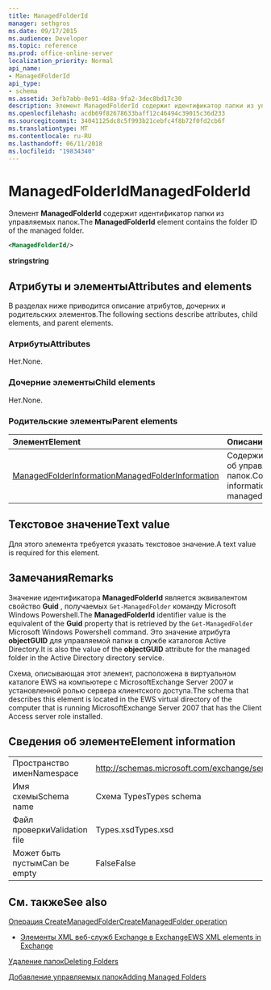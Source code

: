 ```yaml
---
title: ManagedFolderId
manager: sethgros
ms.date: 09/17/2015
ms.audience: Developer
ms.topic: reference
ms.prod: office-online-server
localization_priority: Normal
api_name:
- ManagedFolderId
api_type:
- schema
ms.assetid: 3efb7abb-0e91-4d8a-9fa2-3dec8bd17c30
description: Элемент ManagedFolderId содержит идентификатор папки из управляемых папок.
ms.openlocfilehash: acdb69f82678633baff12c46494c39015c36d233
ms.sourcegitcommit: 34041125dc8c5f993b21cebfc4f8b72f0fd2cb6f
ms.translationtype: MT
ms.contentlocale: ru-RU
ms.lasthandoff: 06/11/2018
ms.locfileid: "19834340"
---
```

# <a name="managedfolderid"></a><span data-ttu-id="24f54-103">ManagedFolderId</span><span class="sxs-lookup"><span data-stu-id="24f54-103">ManagedFolderId</span></span>

<span data-ttu-id="24f54-104">Элемент **ManagedFolderId** содержит идентификатор папки из управляемых папок.</span><span class="sxs-lookup"><span data-stu-id="24f54-104">The **ManagedFolderId** element contains the folder ID of the managed folder.</span></span> 
  
```xml
<ManagedFolderId/>
```

 <span data-ttu-id="24f54-105">**string**</span><span class="sxs-lookup"><span data-stu-id="24f54-105">**string**</span></span>
## <a name="attributes-and-elements"></a><span data-ttu-id="24f54-106">Атрибуты и элементы</span><span class="sxs-lookup"><span data-stu-id="24f54-106">Attributes and elements</span></span>

<span data-ttu-id="24f54-107">В разделах ниже приводится описание атрибутов, дочерних и родительских элементов.</span><span class="sxs-lookup"><span data-stu-id="24f54-107">The following sections describe attributes, child elements, and parent elements.</span></span>
  
### <a name="attributes"></a><span data-ttu-id="24f54-108">Атрибуты</span><span class="sxs-lookup"><span data-stu-id="24f54-108">Attributes</span></span>

<span data-ttu-id="24f54-109">Нет.</span><span class="sxs-lookup"><span data-stu-id="24f54-109">None.</span></span>
  
### <a name="child-elements"></a><span data-ttu-id="24f54-110">Дочерние элементы</span><span class="sxs-lookup"><span data-stu-id="24f54-110">Child elements</span></span>

<span data-ttu-id="24f54-111">Нет.</span><span class="sxs-lookup"><span data-stu-id="24f54-111">None.</span></span>
  
### <a name="parent-elements"></a><span data-ttu-id="24f54-112">Родительские элементы</span><span class="sxs-lookup"><span data-stu-id="24f54-112">Parent elements</span></span>

|<span data-ttu-id="24f54-113">**Элемент**</span><span class="sxs-lookup"><span data-stu-id="24f54-113">**Element**</span></span>|<span data-ttu-id="24f54-114">**Описание**</span><span class="sxs-lookup"><span data-stu-id="24f54-114">**Description**</span></span>|
|:-----|:-----|
|[<span data-ttu-id="24f54-115">ManagedFolderInformation</span><span class="sxs-lookup"><span data-stu-id="24f54-115">ManagedFolderInformation</span></span>](managedfolderinformation.md) <br/> |<span data-ttu-id="24f54-116">Содержит сведения об управляемых папок.</span><span class="sxs-lookup"><span data-stu-id="24f54-116">Contains information about a managed folder.</span></span>  <br/> |
   
## <a name="text-value"></a><span data-ttu-id="24f54-117">Текстовое значение</span><span class="sxs-lookup"><span data-stu-id="24f54-117">Text value</span></span>

<span data-ttu-id="24f54-118">Для этого элемента требуется указать текстовое значение.</span><span class="sxs-lookup"><span data-stu-id="24f54-118">A text value is required for this element.</span></span>
  
## <a name="remarks"></a><span data-ttu-id="24f54-119">Замечания</span><span class="sxs-lookup"><span data-stu-id="24f54-119">Remarks</span></span>

<span data-ttu-id="24f54-120">Значение идентификатора **ManagedFolderId** является эквивалентом свойство **Guid** , получаемых `Get-ManagedFolder` команду Microsoft Windows Powershell.</span><span class="sxs-lookup"><span data-stu-id="24f54-120">The **ManagedFolderId** identifier value is the equivalent of the **Guid** property that is retrieved by the  `Get-ManagedFolder` Microsoft Windows Powershell command.</span></span> <span data-ttu-id="24f54-121">Это значение атрибута **objectGUID** для управляемой папки в службе каталогов Active Directory.</span><span class="sxs-lookup"><span data-stu-id="24f54-121">It is also the value of the **objectGUID** attribute for the managed folder in the Active Directory directory service.</span></span> 
  
<span data-ttu-id="24f54-122">Схема, описывающая этот элемент, расположена в виртуальном каталоге EWS на компьютере с MicrosoftExchange Server 2007 и установленной ролью сервера клиентского доступа.</span><span class="sxs-lookup"><span data-stu-id="24f54-122">The schema that describes this element is located in the EWS virtual directory of the computer that is running MicrosoftExchange Server 2007 that has the Client Access server role installed.</span></span>
  
## <a name="element-information"></a><span data-ttu-id="24f54-123">Сведения об элементе</span><span class="sxs-lookup"><span data-stu-id="24f54-123">Element information</span></span>

|||
|:-----|:-----|
|<span data-ttu-id="24f54-124">Пространство имен</span><span class="sxs-lookup"><span data-stu-id="24f54-124">Namespace</span></span>  <br/> |http://schemas.microsoft.com/exchange/services/2006/types  <br/> |
|<span data-ttu-id="24f54-125">Имя схемы</span><span class="sxs-lookup"><span data-stu-id="24f54-125">Schema name</span></span>  <br/> |<span data-ttu-id="24f54-126">Схема Types</span><span class="sxs-lookup"><span data-stu-id="24f54-126">Types schema</span></span>  <br/> |
|<span data-ttu-id="24f54-127">Файл проверки</span><span class="sxs-lookup"><span data-stu-id="24f54-127">Validation file</span></span>  <br/> |<span data-ttu-id="24f54-128">Types.xsd</span><span class="sxs-lookup"><span data-stu-id="24f54-128">Types.xsd</span></span>  <br/> |
|<span data-ttu-id="24f54-129">Может быть пустым</span><span class="sxs-lookup"><span data-stu-id="24f54-129">Can be empty</span></span>  <br/> |<span data-ttu-id="24f54-130">False</span><span class="sxs-lookup"><span data-stu-id="24f54-130">False</span></span>  <br/> |
   
## <a name="see-also"></a><span data-ttu-id="24f54-131">См. также</span><span class="sxs-lookup"><span data-stu-id="24f54-131">See also</span></span>



[<span data-ttu-id="24f54-132">Операция CreateManagedFolder</span><span class="sxs-lookup"><span data-stu-id="24f54-132">CreateManagedFolder operation</span></span>](createmanagedfolder-operation.md)


- [<span data-ttu-id="24f54-133">Элементы XML веб-служб Exchange в Exchange</span><span class="sxs-lookup"><span data-stu-id="24f54-133">EWS XML elements in Exchange</span></span>](ews-xml-elements-in-exchange.md)


[<span data-ttu-id="24f54-134">Удаление папок</span><span class="sxs-lookup"><span data-stu-id="24f54-134">Deleting Folders</span></span>](http://msdn.microsoft.com/library/1958add5-5071-4239-adb2-40f7a7d74aee%28Office.15%29.aspx)
  
[<span data-ttu-id="24f54-135">Добавление управляемых папок</span><span class="sxs-lookup"><span data-stu-id="24f54-135">Adding Managed Folders</span></span>](http://msdn.microsoft.com/library/846658c6-7043-40fb-8439-19f97c2a967f%28Office.15%29.aspx)

